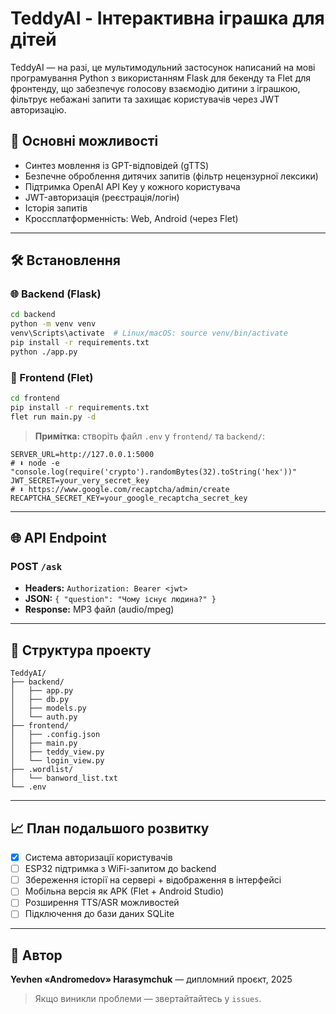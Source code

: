 # TeddyAI - Інтерактивна іграшка для дiтей

TeddyAI — на разі, це мультимодульний застосунок написаний на мові програмування Python з використанням Flask для бекенду та Flet для фронтенду, що забезпечує голосову взаємодiю дитини з іграшкою, фiльтрує небажанi запити та захищає користувачів через JWT авторизацiю.

## 📄 Основнi можливостi

* Синтез мовлення із GPT-відповідей (gTTS)
* Безпечне оброблення дитячих запитів (фільтр нецензурної лексики)
* Підтримка OpenAI API Key у кожного користувача
* JWT-авторизацiя (реєстрацiя/логін)
* Історія запитів
* Кроссплатформенність: Web, Android (через Flet)

---

## 🛠️ Встановлення

### 🌐 Backend (Flask)

```bash
cd backend
python -m venv venv
venv\Scripts\activate  # Linux/macOS: source venv/bin/activate
pip install -r requirements.txt
python ./app.py
```

### 🎨 Frontend (Flet)

```bash
cd frontend
pip install -r requirements.txt
flet run main.py -d
```

> **Примітка:** створіть файл `.env` у `frontend/` та `backend/`:

```
SERVER_URL=http://127.0.0.1:5000
# ⬇️ node -e "console.log(require('crypto').randomBytes(32).toString('hex'))"
JWT_SECRET=your_very_secret_key
# ⬇️ https://www.google.com/recaptcha/admin/create 
RECAPTCHA_SECRET_KEY=your_google_recaptcha_secret_key
```

---

## 🌐 API Endpoint

### POST `/ask`

* **Headers:** `Authorization: Bearer <jwt>`
* **JSON:** `{ "question": "Чому існує людина?" }`
* **Response:** MP3 файл (audio/mpeg)

---

## 🔧 Структура проекту

```
TeddyAI/
├── backend/
│   ├── app.py
│   ├── db.py
│   ├── models.py
│   └── auth.py
├── frontend/
│   ├── .config.json
│   ├── main.py
│   ├── teddy_view.py
│   └── login_view.py
├── .wordlist/
│   └── banword_list.txt
└── .env
```

---

## 📈 План подальшого розвитку

* [x] Система авторизації користувачів
* [ ] ESP32 підтримка з WiFi-запитом до backend
* [ ] Збереження історії на сервері + відображення в інтерфейсі
* [ ] Мобільна версія як APK (Flet + Android Studio)
* [ ] Розширення TTS/ASR можливостей
* [ ] Підключення до бази даних SQLite

---

## 🚀 Автор

**Yevhen «Andromedov» Harasymchuk** — дипломний проєкт, 2025

> Якщо виникли проблеми — звертайтайтесь у `issues`.
